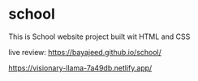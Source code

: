 # school
This is School website project built wit HTML and CSS 

live review: https://bayajeed.github.io/school/

https://visionary-llama-7a49db.netlify.app/
